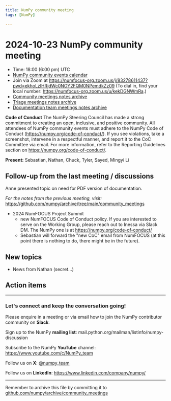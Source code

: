 ```yaml
---
title: NumPy community meeting
tags: [NumPy]

---
```


# 2024-10-23 NumPy community meeting

- Time: 18:00 (6:00 pm) UTC
- [NumPy community events calendar](https://scientific-python.org/calendars/)
- Join via Zoom at https://numfocus-org.zoom.us/j/83278611437?pwd=ekhoLzlHRjdWc0NOY2FQM0NPemdkZz09 (To dial in, find your local number: https://numfocus-org.zoom.us/u/kekDGNWmRa.)
- [Community meetings notes archive](https://github.com/numpy/archive/tree/main/community_meetings)
- [Triage meetings notes archive](https://github.com/numpy/archive/tree/master/triage_meetings)
- [Documentation team meetings notes archive](https://github.com/numpy/archive/tree/main/docs_team_meetings)

**Code of Conduct**
The NumPy Steering Council has made a strong commitment to creating an open, inclusive, and positive community. 
All attendees of NumPy community events must adhere to the NumPy Code of Conduct (https://numpy.org/code-of-conduct/). 
If you see violations, take a screenshot, intervene in a respectful manner, and report it to the CoC Committee via email. For more information, refer to the Reporting Guidelines section on https://numpy.org/code-of-conduct/.

**Present:** Sebastian, Nathan, Chuck, Tyler, Sayed, Mingyi Li

## Follow-up from the last meeting / discussions
Anne presented topic on need for PDF version of documentation. 

_For the notes from the previous meeting, visit:_ https://github.com/numpy/archive/tree/main/community_meetings 

- 2024 NumFOCUS Project Summit
    - new NumFOCUS Code of Conduct policy. If you are interested to serve on the Working Group, please reach out to Inessa via Slack DM. The NumPy one is at https://numpy.org/code-of-conduct/
    - Sebastian will forward the "new CoC" email from NumFOCUS (at this point there is nothing to do, there might be in the future).


## New topics

- News from Nathan (secret...)


## Action items



---

### Let's connect and keep the conversation going!
Please enquire in a meeting or via email how to join the NumPy contributor community on **Slack**.

Sign up to the NumPy **mailing list**: mail.python.org/mailman/listinfo/numpy-discussion

Subscribe to the NumPy **YouTube** channel: https://www.youtube.com/c/NumPy_team

Follow us on **X**: [@numpy_team](https://twitter.com/numpy_team)

Follow us on **LinkedIn**: https://www.linkedin.com/company/numpy/

---
Remember to archive this file by committing it to [github.com/numpy/archive/community_meetings](https://github.com/numpy/archive/tree/main/community_meetings)
